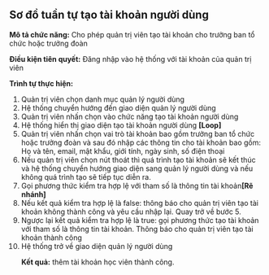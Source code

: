 <body>
    <h2>Sơ đồ tuần tự tạo tài khoản người dùng</h2>
    <p><strong>Mô tả chức năng:</strong> Cho phép quản trị viên tạo tài khoản cho trưởng ban tổ chức hoặc trưởng đoàn</p>
    <p><strong>Điều kiện tiên quyết:</strong> Đăng nhập vào hệ thống với tài khoản của quản trị viên</p>
    <p><strong>Trình tự thực hiện:</strong></p>
    <ol>
        <li>Quản trị viên chọn danh mục quản lý người dùng</li>
        <li>Hệ thống chuyển hướng đến giao diện quản lý người dùng</li>
        <li>Quản trị viên nhấn chọn vào chức năng tạo tài khoản người dùng </li>
        <li>Hệ thống hiển thị giao diện tạo tài khoản người dùng <strong>[Loop]</strong></li>
        <li>Quản trị viên nhấn chọn vai trò tài khoản bao gồm trưởng ban tổ chức hoặc trưởng đoàn và sau đó nhập các thông tin cho tài khoản bao gồm: Họ và tên, email, mật khẩu, giới tính, ngày sinh, số điện thoại</li>
        <li>Nếu quản trị viên chọn nút thoát thì quá trình tạo tài khoản sẽ kết thúc và hệ thống chuyển hướng giao diện sang quản lý người dùng và nếu không quá trình tạo sẽ tiếp tục diễn ra.</li>
        <li>Gọi phương thức kiểm tra hợp lệ với tham số là thông tin tài khoản<strong>[Rẽ nhánh]</strong></li>
        <li>Nếu kết quả kiểm tra hợp lệ là false: thông báo cho quản trị viên tạo tài khoản không thành công và yêu cầu nhập lại. Quay trở về bước 5.</li>
        <li>Ngược lại kết quả kiểm tra hợp lệ là true: gọi phương thức tạo tài khoản với tham số là thông tin tài khoản. Thông báo cho quản trị viên tạo tài khoản thành công</li>
        <li>Hệ thống trở về giao diện quản lý người dùng</li>
        <p><strong>Kết quả:</strong> thêm tài khoản học viên thành công.</p>
        </li>
    </ol>
</body>
